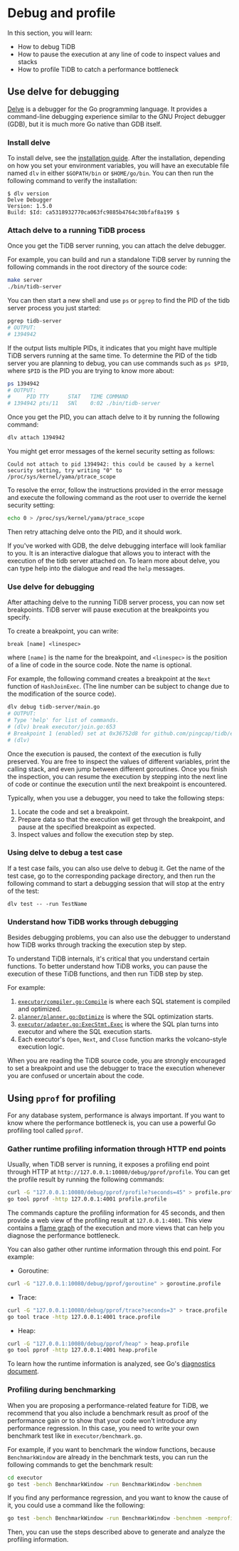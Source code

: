 # Debug and profile

In this section, you will learn:

* How to debug TiDB
* How to pause the execution at any line of code to inspect values and stacks
* How to profile TiDB to catch a performance bottleneck

## Use delve for debugging

[Delve](https://github.com/go-delve/delve) is a debugger for the Go programming language. It provides a command-line debugging experience similar to the GNU Project debugger (GDB), but it is much more Go native than GDB itself.

### Install delve

To install delve, see the [installation guide](https://github.com/go-delve/delve/tree/master/Documentation/installation). After the installation, depending on how you set your environment variables, you will have an executable file named `dlv` in either `$GOPATH/bin` or `$HOME/go/bin`. You can then run the following command to verify the installation:

```
$ dlv version
Delve Debugger
Version: 1.5.0
Build: $Id: ca5318932770ca063fc9885b4764c30bfaf8a199 $
```

### Attach delve to a running TiDB process

Once you get the TiDB server running, you can attach the delve debugger.

For example, you can build and run a standalone TiDB server by running the following commands in the root directory of the source code:

```bash
make server
./bin/tidb-server
```

You can then start a new shell and use `ps` or `pgrep` to find the PID of the tidb server process you just started:

```bash
pgrep tidb-server
# OUTPUT:
# 1394942
```

If the output lists multiple PIDs, it indicates that you might have multiple TiDB servers running at the same time. To determine the PID of the tidb server you are planning to debug, you can use commands such as `ps $PID`, where `$PID` is the PID you are trying to know more about:

```bash
ps 1394942
# OUTPUT:
#     PID TTY      STAT   TIME COMMAND
# 1394942 pts/11   SNl    0:02 ./bin/tidb-server
```

Once you get the PID, you can attach delve to it by running the following command:

```bash
dlv attach 1394942
```

You might get error messages of the kernel security setting as follows:

```
Could not attach to pid 1394942: this could be caused by a kernel security setting, try writing "0" to /proc/sys/kernel/yama/ptrace_scope
```

To resolve the error, follow the instructions provided in the error message and execute the following command as the root user to override the kernel security setting:

```bash
echo 0 > /proc/sys/kernel/yama/ptrace_scope
```

Then retry attaching delve onto the PID, and it should work.

If you've worked with GDB, the delve debugging interface will look familiar to you. It is an interactive dialogue that allows you to interact with the execution of the tidb server attached on. To learn more about delve, you can type help into the dialogue and read the `help` messages.

### Use delve for debugging

After attaching delve to the running TiDB server process, you can now set breakpoints. TiDB server will pause execution at the breakpoints you specify.

To create a breakpoint, you can write:

```
break [name] <linespec>
```

where `[name]` is the name for the breakpoint, and `<linespec>` is the position of a line of code in the source code. Note the name is optional.

For example, the following command creates a breakpoint at the `Next` function of `HashJoinExec`. (The line number can be subject to change due to the modification of the source code).

```bash
dlv debug tidb-server/main.go
# OUTPUT:
# Type 'help' for list of commands.
# (dlv) break executor/join.go:653
# Breakpoint 1 (enabled) set at 0x36752d8 for github.com/pingcap/tidb/executor.(*HashJoinExec).Next() ./executor/join.go:653
# (dlv)
```

Once the execution is paused, the context of the execution is fully preserved. You are free to inspect the values of different variables, print the calling stack, and even jump between different goroutines. Once you finish the inspection, you can resume the execution by stepping into the next line of code or continue the execution until the next breakpoint is encountered.

Typically, when you use a debugger, you need to take the following steps:

1. Locate the code and set a breakpoint.
2. Prepare data so that the execution will get through the breakpoint, and pause at the specified breakpoint as expected.
3. Inspect values and follow the execution step by step.

### Using delve to debug a test case

If a test case fails, you can also use delve to debug it. Get the name of the test case, go to the corresponding package directory, and then run the following command to start a debugging session that will stop at the entry of the test:

```
dlv test -- -run TestName
```

### Understand how TiDB works through debugging

Besides debugging problems, you can also use the debugger to understand how TiDB works through tracking the execution step by step.

To understand TiDB internals, it's critical that you understand certain functions. To better understand how TiDB works, you can pause the execution of these TiDB functions, and then run TiDB step by step.

For example:

1. [`executor/compiler.go:Compile`](https://github.com/pingcap/tidb/blob/5c95062cc34d6d37e2e921f9bddba6205b43ee3a/executor/compiler.go#L48) is where each SQL statement is compiled and optimized.
2. [`planner/planner.go:Optimize`](https://github.com/pingcap/tidb/blob/5c95062cc34d6d37e2e921f9bddba6205b43ee3a/planner/optimize.go#L80) is where the SQL optimization starts.
3. [`executor/adapter.go:ExecStmt.Exec`](https://github.com/pingcap/tidb/blob/5c95062cc34d6d37e2e921f9bddba6205b43ee3a/executor/adapter.go#L312) is where the SQL plan turns into executor and where the SQL execution starts.
4. Each executor's `Open`, `Next`, and `Close` function marks the volcano-style execution logic.

When you are reading the TiDB source code, you are strongly encouraged to set a breakpoint and use the debugger to trace the execution whenever you are confused or uncertain about the code.

## Using `pprof` for profiling

For any database system, performance is always important. If you want to know where the performance bottleneck is, you can use a powerful Go profiling tool called `pprof`.

### Gather runtime profiling information through HTTP end points

Usually, when TiDB server is running, it exposes a profiling end point through HTTP at `http://127.0.0.1:10080/debug/pprof/profile`. You can get the profile result by running the following commands:

```bash
curl -G "127.0.0.1:10080/debug/pprof/profile?seconds=45" > profile.profile
go tool pprof -http 127.0.0.1:4001 profile.profile
```

The commands capture the profiling information for 45 seconds, and then provide a web view of the profiling result at `127.0.0.1:4001`. This view contains a [flame graph](http://www.brendangregg.com/flamegraphs.html) of the execution and more views that can help you diagnose the performance bottleneck.

You can also gather other runtime information through this end point. For example:

* Goroutine:

```bash
curl -G "127.0.0.1:10080/debug/pprof/goroutine" > goroutine.profile
```

* Trace:

```bash
curl -G "127.0.0.1:10080/debug/pprof/trace?seconds=3" > trace.profile
go tool trace -http 127.0.0.1:4001 trace.profile
```

* Heap:

```bash
curl -G "127.0.0.1:10080/debug/pprof/heap" > heap.profile
go tool pprof -http 127.0.0.1:4001 heap.profile
```

To learn how the runtime information is analyzed, see Go's [diagnostics document](https://golang.org/doc/diagnostics).

### Profiling during benchmarking

When you are proposing a performance-related feature for TiDB, we recommend that you also include a benchmark result as proof of the performance gain or to show that your code won't introduce any performance regression. In this case, you need to write your own benchmark test like in `executor/benchmark.go`.

For example, if you want to benchmark the window functions, because `BenchmarkWindow` are already in the benchmark tests, you can run the following commands to get the benchmark result:

```bash
cd executor
go test -bench BenchmarkWindow -run BenchmarkWindow -benchmem
```

If you find any performance regression, and you want to know the cause of it, you could use a command like the following:

```bash
go test -bench BenchmarkWindow -run BenchmarkWindow -benchmem -memprofile memprofile.out -cpuprofile profile.out
```

Then, you can use the steps described above to generate and analyze the profiling information.
